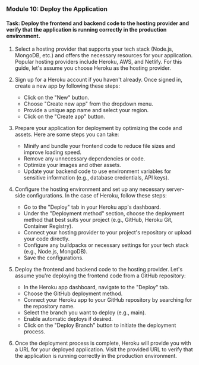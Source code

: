 

### Module 10: Deploy the Application

#### Task: Deploy the frontend and backend code to the hosting provider and verify that the application is running correctly in the production environment.

1. Select a hosting provider that supports your tech stack (Node.js, MongoDB, etc.) and offers the necessary resources for your application. Popular hosting providers include Heroku, AWS, and Netlify. For this guide, let's assume you choose Heroku as the hosting provider.

2. Sign up for a Heroku account if you haven't already. Once signed in, create a new app by following these steps:
   - Click on the "New" button.
   - Choose "Create new app" from the dropdown menu.
   - Provide a unique app name and select your region.
   - Click on the "Create app" button.

3. Prepare your application for deployment by optimizing the code and assets. Here are some steps you can take:
   - Minify and bundle your frontend code to reduce file sizes and improve loading speed.
   - Remove any unnecessary dependencies or code.
   - Optimize your images and other assets.
   - Update your backend code to use environment variables for sensitive information (e.g., database credentials, API keys).

4. Configure the hosting environment and set up any necessary server-side configurations. In the case of Heroku, follow these steps:
   - Go to the "Deploy" tab in your Heroku app's dashboard.
   - Under the "Deployment method" section, choose the deployment method that best suits your project (e.g., GitHub, Heroku Git, Container Registry).
   - Connect your hosting provider to your project's repository or upload your code directly.
   - Configure any buildpacks or necessary settings for your tech stack (e.g., Node.js, MongoDB).
   - Save the configurations.

5. Deploy the frontend and backend code to the hosting provider. Let's assume you're deploying the frontend code from a GitHub repository:
   - In the Heroku app dashboard, navigate to the "Deploy" tab.
   - Choose the GitHub deployment method.
   - Connect your Heroku app to your GitHub repository by searching for the repository name.
   - Select the branch you want to deploy (e.g., main).
   - Enable automatic deploys if desired.
   - Click on the "Deploy Branch" button to initiate the deployment process.

6. Once the deployment process is complete, Heroku will provide you with a URL for your deployed application. Visit the provided URL to verify that the application is running correctly in the production environment.
